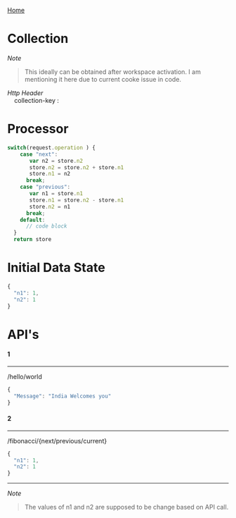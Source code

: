 [Home](index.md)
# Collection
*Note*
> This ideally can be obtained after workspace activation. I am mentioning it here due to current cooke issue in code.

*Http Header* <br/> &nbsp; &nbsp;
collection-key : 

# Processor
```javascript
switch(request.operation ) {
    case "next":
       var n2 = store.n2
       store.n2 = store.n2 + store.n1
       store.n1 = n2
      break;
    case "previous":
       var n1 = store.n1
       store.n1 = store.n2 - store.n1
       store.n2 = n1
      break;
    default:
      // code block
  }
  return store
```

# Initial Data State
```javascript
{
  "n1": 1,
  "n2": 1
}
```

# API's

#### 1
---
/hello/world

```javascript
{
  "Message": "India Welcomes you"
}
```
#### 2
---
/fibonacci/{next/previous/current}

```javascript
{
  "n1": 1,
  "n2": 1
}
```
---

*Note*
> The values of n1 and n2 are supposed to be change based on API call.